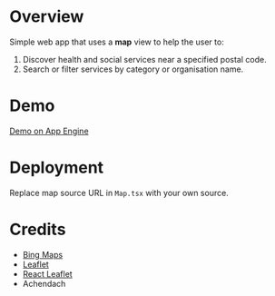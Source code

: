 # Overview

Simple web app that uses a **map** view to help the user to:

1. Discover health and social services near a specified postal code.
2. Search or filter services by category or organisation name.

# Demo

[Demo on App Engine](https://sg-ecomap.as.r.appspot.com)

# Deployment

Replace map source URL in `Map.tsx` with your own source.

# Credits

- [Bing Maps](https://maps.bing.com)
- [Leaflet](https://www.leafletjs.com)
- [React Leaflet](https://react-leaflet.js.org)
- Achendach
